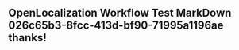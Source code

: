 <properties
ms.topic="hero-topic"
ms.test1="hero-topic"
ms.test2="test"/>

## OpenLocalization Workflow Test MarkDown 026c65b3-8fcc-413d-bf90-71995a1196ae thanks!
<!--HONumber=Mar16_HO3-->
